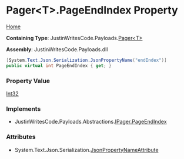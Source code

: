 # Pager\<T\>\.PageEndIndex Property

[Home](../../../README.md)

**Containing Type**: JustinWritesCode\.Payloads\.[Pager\<T\>](../README.md)

**Assembly**: JustinWritesCode\.Payloads\.dll

```csharp
[System.Text.Json.Serialization.JsonPropertyName("endIndex")]
public virtual int PageEndIndex { get; }
```

### Property Value

[Int32](https://docs.microsoft.com/en-us/dotnet/api/system.int32)

### Implements

* JustinWritesCode\.Payloads\.Abstractions\.[IPager.PageEndIndex](../../Abstractions/IPager/PageEndIndex/README.md)

### Attributes

* System\.Text\.Json\.Serialization\.[JsonPropertyNameAttribute](https://docs.microsoft.com/en-us/dotnet/api/system.text.json.serialization.jsonpropertynameattribute)

